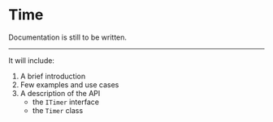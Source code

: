 # Time
Documentation is still to be written.  
  
---  

It will include:

1. A brief introduction
2. Few examples and use cases  
3. A description of the API  
	- the `ITimer` interface
	- the `Timer` class 
